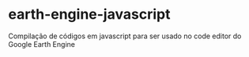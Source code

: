 # earth-engine-javascript
Compilação de códigos em javascript para ser usado no code editor do Google Earth Engine
